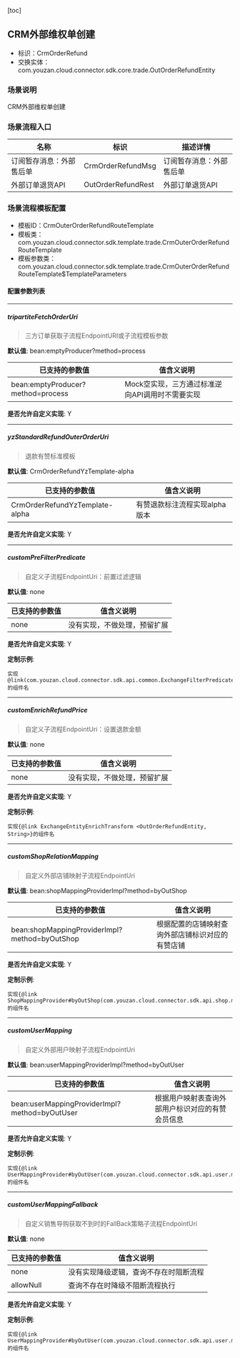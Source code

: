 [toc]

## CRM外部维权单创建
- 标识：CrmOrderRefund
- 交换实体：com.youzan.cloud.connector.sdk.core.trade.OutOrderRefundEntity
### 场景说明
CRM外部维权单创建
### 场景流程入口

名称 | 标识 | 描述详情
---|---|---
订阅暂存消息：外部售后单 | CrmOrderRefundMsg | 订阅暂存消息：外部售后单
外部订单退货API | OutOrderRefundRest | 外部订单退货API

### 场景流程模板配置
- 模板ID：CrmOuterOrderRefundRouteTemplate
- 模板类：com.youzan.cloud.connector.sdk.template.trade.CrmOuterOrderRefundRouteTemplate
- 模板参数类：com.youzan.cloud.connector.sdk.template.trade.CrmOuterOrderRefundRouteTemplate$TemplateParameters

#### 配置参数列表

---
##### tripartiteFetchOrderUri
> 三方订单获取子流程EndpointURI或子流程模板参数

**默认值**: bean:emptyProducer?method=process

已支持的参数值 | 值含义说明
---|---
bean:emptyProducer?method=process | Mock空实现，三方通过标准逆向API调用时不需要实现

**是否允许自定义实现**: Y

---
##### yzStandardRefundOuterOrderUri
> 退款有赞标准模板

**默认值**: CrmOrderRefundYzTemplate-alpha

已支持的参数值 | 值含义说明
---|---
CrmOrderRefundYzTemplate-alpha | 有赞退款标注流程实现alpha版本

**是否允许自定义实现**: Y

---
##### customPreFilterPredicate
> 自定义子流程EndpointUri：前置过滤逻辑

**默认值**: none

已支持的参数值 | 值含义说明
---|---
none | 没有实现，不做处理，预留扩展

**是否允许自定义实现**: Y


**定制示例**:
```
实现@link(com.youzan.cloud.connector.sdk.api.common.ExchangeFilterPredicate)的组件名
```
---
##### customEnrichRefundPrice
> 自定义子流程EndpointUri：设置退款金额

**默认值**: none

已支持的参数值 | 值含义说明
---|---
none | 没有实现，不做处理，预留扩展

**是否允许自定义实现**: Y


**定制示例**:
```
实现{@link ExchangeEntityEnrichTransform <OutOrderRefundEntity, String>}的组件名
```
---
##### customShopRelationMapping
> 自定义外部店铺映射子流程EndpointUri

**默认值**: bean:shopMappingProviderImpl?method=byOutShop

已支持的参数值 | 值含义说明
---|---
bean:shopMappingProviderImpl?method=byOutShop | 根据配置的店铺映射查询外部店铺标识对应的有赞店铺

**是否允许自定义实现**: Y


**定制示例**:
```
实现{@link ShopMappingProvider#byOutShop(com.youzan.cloud.connector.sdk.api.shop.model.ByOutShopQryParam)}的组件名
```
---
##### customUserMapping
> 自定义外部用户映射子流程EndpointUri

**默认值**: bean:userMappingProviderImpl?method=byOutUser

已支持的参数值 | 值含义说明
---|---
bean:userMappingProviderImpl?method=byOutUser | 根据用户映射表查询外部用户标识对应的有赞会员信息

**是否允许自定义实现**: Y


**定制示例**:
```
实现{@link UserMappingProvider#byOutUser(com.youzan.cloud.connector.sdk.api.user.model.ByOutUserQryParam)}的组件名
```
---
##### customUserMappingFallback
> 自定义销售导购获取不到时的FallBack策略子流程EndpointUri

**默认值**: none

已支持的参数值 | 值含义说明
---|---
none | 没有实现降级逻辑，查询不存在时阻断流程
allowNull | 查询不存在时降级不阻断流程执行

**是否允许自定义实现**: Y


**定制示例**:
```
实现{@link UserMappingProvider#byOutUser(com.youzan.cloud.connector.sdk.api.user.model.ByOutUserQryParam)}的组件名
```

